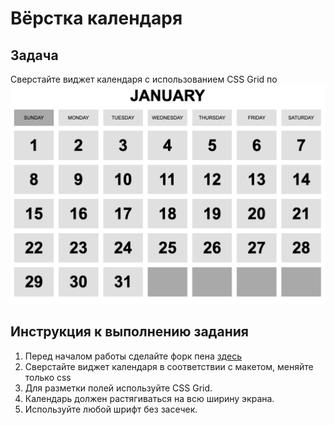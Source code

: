 # Вёрстка календаря

## Задача

Сверстайте виджет календаря с использованием CSS Grid по 
![макету](https://github.com/netology-code/mq-homeworks/blob/update/css-grid/calendar/grid-calender.png)


## Инструкция к выполнению задания
1. Перед началом работы сделайте форк пена [здесь](https://codepen.io/Netology/pen/eYapweg)
2. Сверстайте виджет календаря в соответствии с макетом, меняйте только css
3. Для разметки полей используйте CSS Grid.
4. Календарь должен растягиваться на всю ширину экрана.
5. Используйте любой шрифт без засечек.
